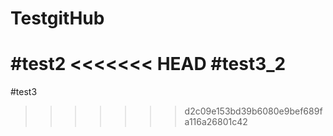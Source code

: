 # TestgitHub
#test2
<<<<<<< HEAD
#test3_2
=======
#test3
>>>>>>> d2c09e153bd39b6080e9bef689fa116a26801c42
